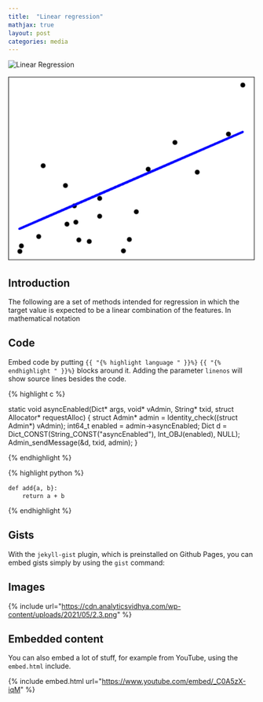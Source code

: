 ```yaml
---
title:  "Linear regression"
mathjax: true
layout: post
categories: media
---
```


![Linear Regression](https://cdn.analyticsvidhya.com/wp-content/uploads/2021/05/2.3.png)

![Linear Regression](../assets/linear_regression.PNG)


## Introduction

The following are a set of methods intended for regression in which the target value is expected to be a linear combination of the features. In mathematical notation

## Code

Embed code by putting `{{ "{% highlight language " }}%}` `{{ "{% endhighlight " }}%}` blocks around it. Adding the parameter `linenos` will show source lines besides the code.

{% highlight c %}

static void asyncEnabled(Dict* args, void* vAdmin, String* txid, struct Allocator* requestAlloc)
{
    struct Admin* admin = Identity_check((struct Admin*) vAdmin);
    int64_t enabled = admin->asyncEnabled;
    Dict d = Dict_CONST(String_CONST("asyncEnabled"), Int_OBJ(enabled), NULL);
    Admin_sendMessage(&d, txid, admin);
}

{% endhighlight %}

{% highlight python %}

    def add{a, b}:
        return a + b
    
{% endhighlight %}

## Gists

With the `jekyll-gist` plugin, which is preinstalled on Github Pages, you can embed gists simply by using the `gist` command:

<script src="https://gist.github.com/5555251.js?file=gist.md"></script>

## Images

{% include url="https://cdn.analyticsvidhya.com/wp-content/uploads/2021/05/2.3.png" %}

## Embedded content

You can also embed a lot of stuff, for example from YouTube, using the `embed.html` include.

{% include embed.html url="https://www.youtube.com/embed/_C0A5zX-iqM" %}
